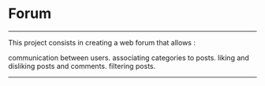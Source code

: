# Forum

***

This project consists in creating a web forum that allows :

communication between users.
associating categories to posts.
liking and disliking posts and comments.
filtering posts.

***
